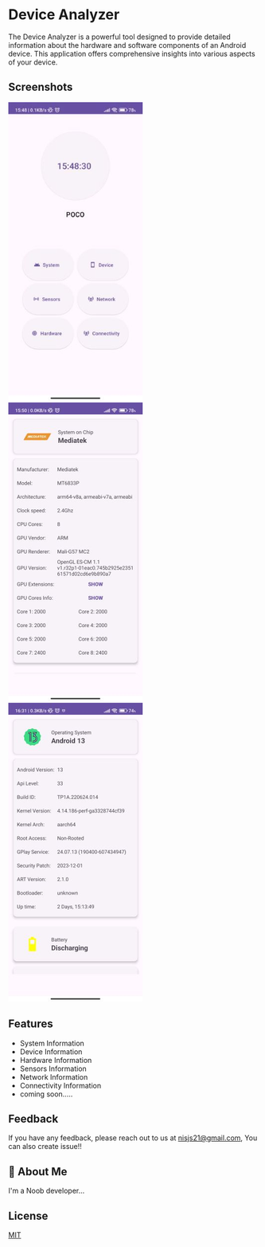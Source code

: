 
# Device Analyzer

The Device Analyzer is a powerful tool designed to provide detailed information about the hardware and software components of an Android device. This application offers comprehensive insights into various aspects of your device.


## Screenshots

![App Screenshot](https://github.com/MrMonsterX/DeviceAnalyzer/blob/main/docs/images/home.jpg) ![App Screenshot](https://github.com/MrMonsterX/DeviceAnalyzer/blob/main/docs/images/hardware.jpg) ![App Screenshot](https://github.com/MrMonsterX/DeviceAnalyzer/blob/main/docs/images/system.jpg)


## Features

- System Information
- Device Information
- Hardware Information
- Sensors Information
- Network Information
- Connectivity Information
- coming soon.....


## Feedback

If you have any feedback, please reach out to us at nisjs21@gmail.com, You can also create issue!!


## 🚀 About Me
I'm a Noob developer...


## License

[MIT](https://choosealicense.com/licenses/mit/)

